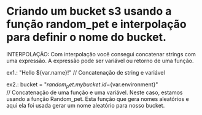 # Criando um bucket s3 usando a função random_pet e interpolação para definir o nome do bucket.

INTERPOLAÇÃO: 
Com interpolação você consegui concatenar strings com uma expressão.  A expressão pode ser variável ou retorno de uma função.

ex1.: "Hello ${var.name}!" 
// Concatenação de string e variável
  
ex2.: bucket = "${random_pet.mybucket.id}-${var.environment}"  
// Concatenação de uma função e uma variável.
Neste caso, estamos usando a função Random_pet. Esta função que gera nomes aleatórios e aqui ela foi usada gerar um nome aleatório para nosso bucket.

